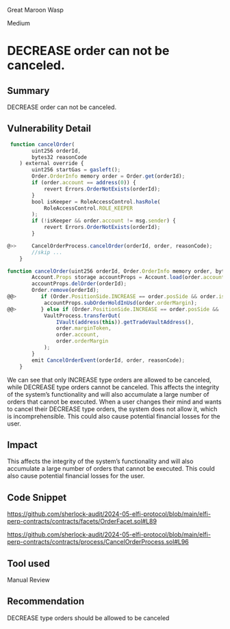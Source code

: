 Great Maroon Wasp

Medium

# DECREASE order can not be canceled.


## Summary
DECREASE order can not be canceled.
## Vulnerability Detail
```javascript
 function cancelOrder(
        uint256 orderId,
        bytes32 reasonCode
    ) external override {
        uint256 startGas = gasleft();
        Order.OrderInfo memory order = Order.get(orderId);
        if (order.account == address(0)) {
            revert Errors.OrderNotExists(orderId);
        }
        bool isKeeper = RoleAccessControl.hasRole(
            RoleAccessControl.ROLE_KEEPER
        );
        if (!isKeeper && order.account != msg.sender) {
            revert Errors.OrderNotExists(orderId);
        }

@>>     CancelOrderProcess.cancelOrder(orderId, order, reasonCode);
        //skip ...
    }
```

```javascript
function cancelOrder(uint256 orderId, Order.OrderInfo memory order, bytes32 reasonCode) external {
        Account.Props storage accountProps = Account.load(order.account);
        accountProps.delOrder(orderId);
        Order.remove(orderId);
@@>        if (Order.PositionSide.INCREASE == order.posSide && order.isCrossMargin) {
            accountProps.subOrderHoldInUsd(order.orderMargin);
@@>        } else if (Order.PositionSide.INCREASE == order.posSide && !order.isCrossMargin) {
            VaultProcess.transferOut(
                IVault(address(this)).getTradeVaultAddress(),
                order.marginToken,
                order.account,
                order.orderMargin
            );
        }
        emit CancelOrderEvent(orderId, order, reasonCode);
    }
```
We can see that only INCREASE type orders are allowed to be canceled, while DECREASE type orders cannot be canceled. This affects the integrity of the system’s functionality and will also accumulate a large number of orders that cannot be executed. When a user changes their mind and wants to cancel their DECREASE type orders, the system does not allow it, which is incomprehensible. This could also cause potential financial losses for the user.
## Impact
This affects the integrity of the system’s functionality and will also accumulate a large number of orders that cannot be executed. This could also cause potential financial losses for the user.
## Code Snippet
https://github.com/sherlock-audit/2024-05-elfi-protocol/blob/main/elfi-perp-contracts/contracts/facets/OrderFacet.sol#L89

https://github.com/sherlock-audit/2024-05-elfi-protocol/blob/main/elfi-perp-contracts/contracts/process/CancelOrderProcess.sol#L96
## Tool used

Manual Review

## Recommendation
DECREASE type orders should be allowed to be canceled